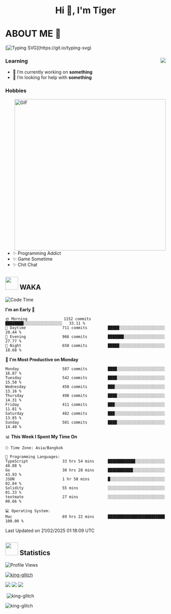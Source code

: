 <h1 align="center">Hi 👋, I'm Tiger</h1>




# ABOUT ME 💬

[![Typing SVG](https://readme-typing-svg.herokuapp.com?color=22F771&vCenter=true&lines=A+perssionate+developer+from+nowhere.)](https://git.io/typing-svg)

<div>
 <img align="right" src="https://spotify-github-profile.vercel.app/api/view?uid=12129734423&cover_image=false&theme=default&bar_color=22d016&bar_color_cover=true" />
 <h3>Learning</h3>
 
 <ul>
  <li>🔭 I’m currently working on <b>something</b></li>
  <li>🤝 I’m looking for help with <b>something</b></li>
 </ul>
 
</div>
<div>
 <h3>Hobbies</h3>
 <img align="right" height="475px"  alt="GIF" src="https://i.pinimg.com/originals/1f/b7/db/1fb7dbee557e5ed509f7517da8a84d58.gif" />
 <ul>
  <li>✨ Programming Addict</li>
  <li>✨ Game Sometime</li>
  <li>✨ Chit Chat</li>
 </ul>
 
</div>



## <img height="40" src="https://raw.githubusercontent.com/innng/innng/master/assets/kyubey.gif"/> WAKA

<!--START_SECTION:waka-->
![Code Time](http://img.shields.io/badge/Code%20Time-3%2C382%20hrs%209%20mins-blue)

**I'm an Early 🐤** 

```text
🌞 Morning                1152 commits        ████████░░░░░░░░░░░░░░░░░   33.11 % 
🌆 Daytime                711 commits         █████░░░░░░░░░░░░░░░░░░░░   20.44 % 
🌃 Evening                966 commits         ███████░░░░░░░░░░░░░░░░░░   27.77 % 
🌙 Night                  650 commits         █████░░░░░░░░░░░░░░░░░░░░   18.68 % 
```
📅 **I'm Most Productive on Monday** 

```text
Monday                   587 commits         ████░░░░░░░░░░░░░░░░░░░░░   16.87 % 
Tuesday                  542 commits         ████░░░░░░░░░░░░░░░░░░░░░   15.58 % 
Wednesday                458 commits         ███░░░░░░░░░░░░░░░░░░░░░░   13.16 % 
Thursday                 498 commits         ████░░░░░░░░░░░░░░░░░░░░░   14.31 % 
Friday                   411 commits         ███░░░░░░░░░░░░░░░░░░░░░░   11.81 % 
Saturday                 482 commits         ███░░░░░░░░░░░░░░░░░░░░░░   13.85 % 
Sunday                   501 commits         ████░░░░░░░░░░░░░░░░░░░░░   14.40 % 
```


📊 **This Week I Spent My Time On** 

```text
🕑︎ Time Zone: Asia/Bangkok

💬 Programming Languages: 
TypeScript               33 hrs 54 mins      ████████████░░░░░░░░░░░░░   48.88 % 
Go                       30 hrs 28 mins      ███████████░░░░░░░░░░░░░░   43.93 % 
JSON                     1 hr 58 mins        █░░░░░░░░░░░░░░░░░░░░░░░░   02.84 % 
Solidity                 55 mins             ░░░░░░░░░░░░░░░░░░░░░░░░░   01.33 % 
textmate                 27 mins             ░░░░░░░░░░░░░░░░░░░░░░░░░   00.66 % 

💻 Operating System: 
Mac                      69 hrs 22 mins      █████████████████████████   100.00 % 
```


 Last Updated on 21/02/2025 01:18:09 UTC
<!--END_SECTION:waka-->
## <img height="40" src="https://raw.githubusercontent.com/innng/innng/master/assets/kyubey.gif"/> Statistics
![Profile Views](https://komarev.com/ghpvc/?username=king-glitch)  

<p align="left"> 
 <a href="https://github.com/ryo-ma/github-profile-trophy">
  <img src="https://github-profile-trophy.vercel.app/?username=king-glitch&theme=dracula" alt="king-glitch" />
 </a> </p>

![](https://github-profile-summary-cards.vercel.app/api/cards/profile-details?username=king-glitch&theme=dracula)
![](https://github-profile-summary-cards.vercel.app/api/cards/stats?username=king-glitch&theme=dracula) 
![](https://github-profile-summary-cards.vercel.app/api/cards/productive-time?username=king-glitch&theme=dracula)


<p>&nbsp;<img align="center" src="https://github-readme-stats.vercel.app/api?username=king-glitch&theme=dracula" alt="king-glitch" /></p>

<p><img align="center" src="https://github-readme-streak-stats.herokuapp.com/?user=king-glitch&theme=dracula" alt="king-glitch" /></p>
